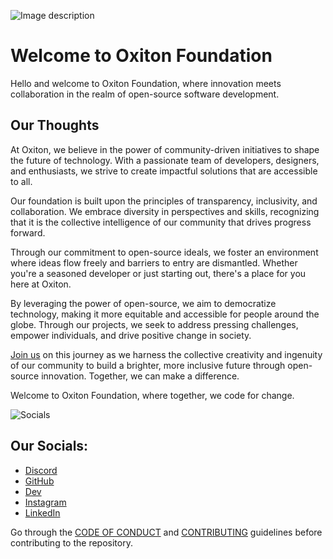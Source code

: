 
![Image description](https://dev-to-uploads.s3.amazonaws.com/uploads/articles/76c0d2127b2idlk7en0w.png)
# Welcome to Oxiton Foundation

Hello and welcome to Oxiton Foundation, where innovation meets collaboration in the realm of open-source software development. 

## Our Thoughts
At Oxiton, we believe in the power of community-driven initiatives to shape the future of technology. With a passionate team of developers, designers, and enthusiasts, we strive to create impactful solutions that are accessible to all. 

Our foundation is built upon the principles of transparency, inclusivity, and collaboration. We embrace diversity in perspectives and skills, recognizing that it is the collective intelligence of our community that drives progress forward.

Through our commitment to open-source ideals, we foster an environment where ideas flow freely and barriers to entry are dismantled. Whether you're a seasoned developer or just starting out, there's a place for you here at Oxiton. 

By leveraging the power of open-source, we aim to democratize technology, making it more equitable and accessible for people around the globe. Through our projects, we seek to address pressing challenges, empower individuals, and drive positive change in society.

[Join us](https://github.com/oxiton-foundation) on this journey as we harness the collective creativity and ingenuity of our community to build a brighter, more inclusive future through open-source innovation. Together, we can make a difference.

Welcome to Oxiton Foundation, where together, we code for change.

![Socials](https://github.com/oxiton-foundation/.github/assets/94161758/46f577f7-4f8b-4d17-b8ae-9200d37b4887)

## Our Socials:

- [Discord](https://discord.gg/DHdye5hJ)
- [GitHub](https://github.com/oxiton-foundation)
- [Dev](https://dev.to/oxiton_foundation)
- [Instagram](https://www.instagram.com/oxitonfoundation)
- [LinkedIn](https://www.linkedin.com/company/oxiton-foundation)

Go through the [CODE OF CONDUCT](https://github.com/oxiton-foundation/.github/blob/main/CODE_OF_CONDUCT.md) and [CONTRIBUTING](https://github.com/oxiton-foundation/.github/blob/main/Contributing.md) guidelines before contributing to the repository.
